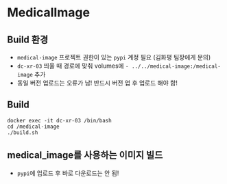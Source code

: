 # MedicalImage

## Build 환경
* `medical-image` 프로젝트 권한이 있는 `pypi` 계정 필요 (김화평 팀장에게 문의)
* `dc-xr-03` 띄울 때 경로에 맞춰 volumes에 `- ../../medical-image:/medical-image` 추가
* 동일 버전 업로드는 오류가 남! 반드시 버전 업 후 업로드 해야 함!

## Build
```
docker exec -it dc-xr-03 /bin/bash
cd /medical-image
./build.sh
```

## medical_image를 사용하는 이미지 빌드
* `pypi`에 업로드 후 바로 다운로드는 안 됨!
